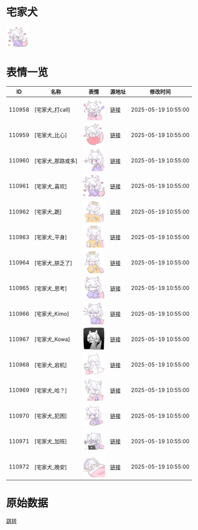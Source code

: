 # 宅家犬

<img src="./cover.png" height="60" alt="cover" />

# 表情一览

|ID|名称|表情|源地址|修改时间|
|----|----|----|----|----|
|110958|[宅家犬_打call]|<img src="./pic/110958_%5B宅家犬_打call%5D.png" height="60" alt="打call"/>|[链接](https://i0.hdslb.com/bfs/garb/074ffc1c8ef46937f79f1f322e786893d2696d1d.png)|2025-05-19 10:55:00|
|110959|[宅家犬_比心]|<img src="./pic/110959_%5B宅家犬_比心%5D.png" height="60" alt="比心"/>|[链接](https://i0.hdslb.com/bfs/garb/23508dd344a10ab2bf3002a79a03466ee2bffcb1.png)|2025-05-19 10:55:00|
|110960|[宅家犬_那路或多]|<img src="./pic/110960_%5B宅家犬_那路或多%5D.png" height="60" alt="那路或多"/>|[链接](https://i0.hdslb.com/bfs/garb/2e5080396b7e6cb1ae6bc258a13e487a510c84a6.png)|2025-05-19 10:55:00|
|110961|[宅家犬_喜欢]|<img src="./pic/110961_%5B宅家犬_喜欢%5D.png" height="60" alt="喜欢"/>|[链接](https://i0.hdslb.com/bfs/garb/cf62d80339b49ba5fbb6dc3295734e7339066414.png)|2025-05-19 10:55:00|
|110962|[宅家犬_跪]|<img src="./pic/110962_%5B宅家犬_跪%5D.png" height="60" alt="跪"/>|[链接](https://i0.hdslb.com/bfs/garb/d90cad863ce6d4e57c263a1153ffea0d4a833ee8.png)|2025-05-19 10:55:00|
|110963|[宅家犬_平身]|<img src="./pic/110963_%5B宅家犬_平身%5D.png" height="60" alt="平身"/>|[链接](https://i0.hdslb.com/bfs/garb/1dcdbd3a75dbdc198ed2a59236164f03e3ffb68c.png)|2025-05-19 10:55:00|
|110964|[宅家犬_朕乏了]|<img src="./pic/110964_%5B宅家犬_朕乏了%5D.png" height="60" alt="朕乏了"/>|[链接](https://i0.hdslb.com/bfs/garb/a1555939227340cd55254dc2a5c2becc06a33e1b.png)|2025-05-19 10:55:00|
|110965|[宅家犬_思考]|<img src="./pic/110965_%5B宅家犬_思考%5D.png" height="60" alt="思考"/>|[链接](https://i0.hdslb.com/bfs/garb/35dded26f4c6b7157d20dc85087d39ab4381b8dd.png)|2025-05-19 10:55:00|
|110966|[宅家犬_Kimo]|<img src="./pic/110966_%5B宅家犬_Kimo%5D.png" height="60" alt="Kimo"/>|[链接](https://i0.hdslb.com/bfs/garb/cf9db000f91066429694feb8594ea37ad1828068.png)|2025-05-19 10:55:00|
|110967|[宅家犬_Kowa]|<img src="./pic/110967_%5B宅家犬_Kowa%5D.png" height="60" alt="Kowa"/>|[链接](https://i0.hdslb.com/bfs/garb/36f23900912475087beded6fe96ae1451b3ad82d.png)|2025-05-19 10:55:00|
|110968|[宅家犬_宕机]|<img src="./pic/110968_%5B宅家犬_宕机%5D.png" height="60" alt="宕机"/>|[链接](https://i0.hdslb.com/bfs/garb/557dc090426aca2cbcf5659fa98ad49a54517fee.png)|2025-05-19 10:55:00|
|110969|[宅家犬_哈？]|<img src="./pic/110969_%5B宅家犬_哈？%5D.png" height="60" alt="哈？"/>|[链接](https://i0.hdslb.com/bfs/garb/71d0983ac6986f45b2754f1ae3fa63dd9c39c18d.png)|2025-05-19 10:55:00|
|110970|[宅家犬_犯困]|<img src="./pic/110970_%5B宅家犬_犯困%5D.png" height="60" alt="犯困"/>|[链接](https://i0.hdslb.com/bfs/garb/f4aebd4d6b6fca6f03271f2f840ac90c7c60414e.png)|2025-05-19 10:55:00|
|110971|[宅家犬_加班]|<img src="./pic/110971_%5B宅家犬_加班%5D.png" height="60" alt="加班"/>|[链接](https://i0.hdslb.com/bfs/garb/806388e033f75e6d209ead9aa0c7b0ea167dced2.png)|2025-05-19 10:55:00|
|110972|[宅家犬_晚安]|<img src="./pic/110972_%5B宅家犬_晚安%5D.png" height="60" alt="晚安"/>|[链接](https://i0.hdslb.com/bfs/garb/1cd934c8e1fc66da95007b701eaa27212c9b5c24.png)|2025-05-19 10:55:00|

# 原始数据

[跳转](./raw.json)

